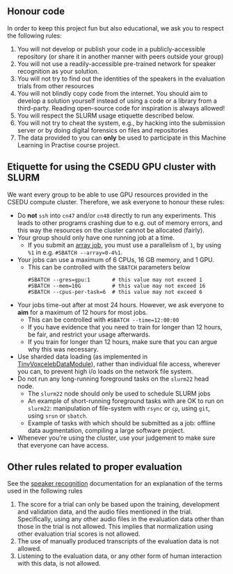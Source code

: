 ## Honour code

In order to keep this project fun but also educational, we ask you to respect the following rules:

1. You will not develop or publish your code in a publicly-accessible repository (or share it in another manner with peers outside your group) 
2. You will not use a readily-accessible pre-trained network for speaker recognition as your solution.
3. You will not try to find out the identities of the speakers in the evaluation trials from other resources
4. You will not blindly copy code from the internet. You should aim to develop a solution yourself instead of using a code or a library from a third-party. Reading open-source code for inspiration is always allowed!
5. You will respect the SLURM usage etiquette described below.
6. You will not try to cheat the system, e.g., by hacking into the submission server or by doing digital forensics on files and repositories
7. The data provided to you can **only** be used to participate in this Machine Learning in Practise course project.

## Etiquette for using the CSEDU GPU cluster with SLURM

We want every group to be able to use GPU resources provided in the CSEDU compute cluster. Therefore, we ask everyone to honour these rules:

* Do **not** `ssh` into `cn47` and/or `cn48` directly to run any experiments. This leads to other programs crashing due to e.g. out of memory errors, and this way the resources on the cluster cannot be allocated (fairly).
* Your group should only have one running job at a time.
  * If you submit an [array job](https://slurm.schedmd.com/job_array.html), you must use a parallelism of `1`, by using `%1` in e.g. `#SBATCH --array=0-4%1`.
* Your jobs can use a maximum of 6 CPUs, 16 GB memory, and 1 GPU.
  * This can be controlled with the `SBATCH` parameters below 
    ```
    #SBATCH --gres=gpu:1       # this value may not exceed 1
    #SBATCH --mem=10G          # this value may not exceed 16
    #SBATCH --cpus-per-task=6  # this value may not exceed 6
    ```
* Your jobs time-out after at most 24 hours. However, we ask everyone to **aim** for a maximum of 12 hours for most jobs.
  * This can be controlled with `#SBATCH --time=12:00:00`
  * If you have evidence that you need to train for longer than 12 hours, be fair, and restrict your usage afterwards.
  * If you train for longer than 12 hours, make sure that you can argue why this was necessary.
* Use sharded data loading (as implemented in [TinyVoxcelebDataModule](../skeleton/data/tiny_voxceleb.py)), rather than individual file access, wherever you can, to prevent high i/o loads on the network file system.
* Do not run any long-running foreground tasks on the `slurm22` head node.
  * The `slurm22` node should only be used to schedule SLURM jobs
  * An example of short-running foreground tasks with are OK to run on `slurm22`: manipulation of file-system with `rsync` or `cp`, using `git`, using `srun` or `sbatch`.
  * Example of tasks with which should be submitted as a job: offline data augmentation, compiling a large software project.
* Whenever you're using the cluster, use your judgement to make sure that everyone can have access.

## Other rules related to proper evaluation

See the [speaker recognition](speaker-recognition.md) documentation for an explanation of the terms used in the following rules

1. The score for a trial can only be based upon the training, development and validation data, and the audio files mentioned in the trial.  Specifically, using any other audio files in the evaluation data other than those in the trial is not allowed.  This implies that normalization using other evaluation trial scores is not allowed.  
2. The use of manually produced transcripts of the evaluation data is not allowed. 
3. Listening to the evaluation data, or any other form of human interaction with this data, is not allowed.  


